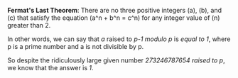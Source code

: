 **Fermat's Last Theorem**: There are no three positive integers \(a\), \(b\), and \(c\) that satisfy the equation \(a^n + b^n = c^n\) for any integer value of \(n\) greater than 2.

In other words, we can say that *a* raised to *p-1 modulo p* is *equal to 1*, where p is a prime number and a is not divisible by p.

So despite the ridiculously large given number *273246787654 raised to p*, we know that the answer is *1*.
